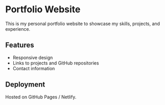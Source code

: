 # Portfolio Website

This is my personal portfolio website to showcase my skills, projects, and experience.

## Features

- Responsive design
- Links to projects and GitHub repositories
- Contact information

## Deployment

Hosted on GitHub Pages / Netlify.
